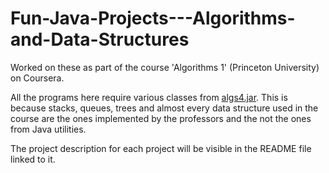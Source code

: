 # Fun-Java-Projects---Algorithms-and-Data-Structures
Worked on these as part of the course 'Algorithms 1' (Princeton University) on Coursera.

All the programs here require various classes from <a href = "https://algs4.cs.princeton.edu/code/algs4.jar"> algs4.jar</a>. This is because stacks, queues, trees and almost every data structure used in the course are the ones implemented by the professors and the not the ones from Java utilities.

The project description for each project will be visible in the README file linked to it.


